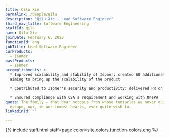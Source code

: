```yaml
---
title: Qilu Xie
permalink: /people/qilu
description: "Qilu Xie - Lead Software Engineer"
third_nav_title: Software Engineering
staffId: qilu
name: Qilu Xie
joinDate: February 6, 2023
functionId: eng
jobTitle: Lead Software Engineer
curProducts:
  - Isomer
pastProducts:
  - Isomer
accomplishments: >-
  * Improved scalability and stability of Isomer: created 60 additional tokens
  aiming to bring up the scalability of the product

  * Contributed to Isomer's security and productivity: delivered PR on integrating with CloudMersive API for virus scanning when uploading files by users

  * Ensured compliance with CSA's requirement and working with OnePA
quote: The family – that dear octopus from whose tentacles we never quite
  escape, nor, in our inmost hearts, ever quite wish to.
linkedinId: ""

---
```


{% include staff.html staff=page color=site.colors.function-colors.eng %}
